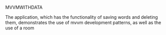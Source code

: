 MVVMWITHDATA




The application, which has the functionality of saving words and deleting them, demonstrates the use of mvvm development patterns, as well as the use of a room
